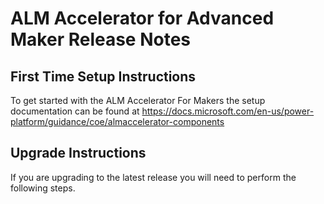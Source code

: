 # ALM Accelerator for Advanced Maker Release Notes
## First Time Setup Instructions
To get started with the ALM Accelerator For Makers the setup documentation can be found at https://docs.microsoft.com/en-us/power-platform/guidance/coe/almaccelerator-components

## Upgrade Instructions
If you are upgrading to the latest release you will need to perform the following steps. 